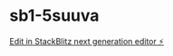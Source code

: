 # sb1-5suuva

[Edit in StackBlitz next generation editor ⚡️](https://stackblitz.com/~/github.com/daneholmberg/sb1-5suuva)